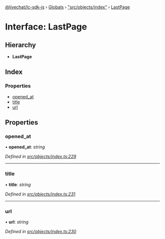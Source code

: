 [@livechat/lc-sdk-js](../README.md) › [Globals](../globals.md) › ["src/objects/index"](../modules/_src_objects_index_.md) › [LastPage](_src_objects_index_.lastpage.md)

# Interface: LastPage

## Hierarchy

* **LastPage**

## Index

### Properties

* [opened_at](_src_objects_index_.lastpage.md#opened_at)
* [title](_src_objects_index_.lastpage.md#title)
* [url](_src_objects_index_.lastpage.md#url)

## Properties

###  opened_at

• **opened_at**: *string*

*Defined in [src/objects/index.ts:229](https://github.com/livechat/lc-sdk-js/blob/adb7bb1/src/objects/index.ts#L229)*

___

###  title

• **title**: *string*

*Defined in [src/objects/index.ts:231](https://github.com/livechat/lc-sdk-js/blob/adb7bb1/src/objects/index.ts#L231)*

___

###  url

• **url**: *string*

*Defined in [src/objects/index.ts:230](https://github.com/livechat/lc-sdk-js/blob/adb7bb1/src/objects/index.ts#L230)*
